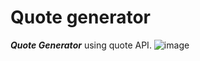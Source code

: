 # Quote generator
***Quote Generator*** using quote API.
![image](https://user-images.githubusercontent.com/24440328/147878779-159f6c84-efc7-4d52-90e7-1dc9861cfc65.png)
